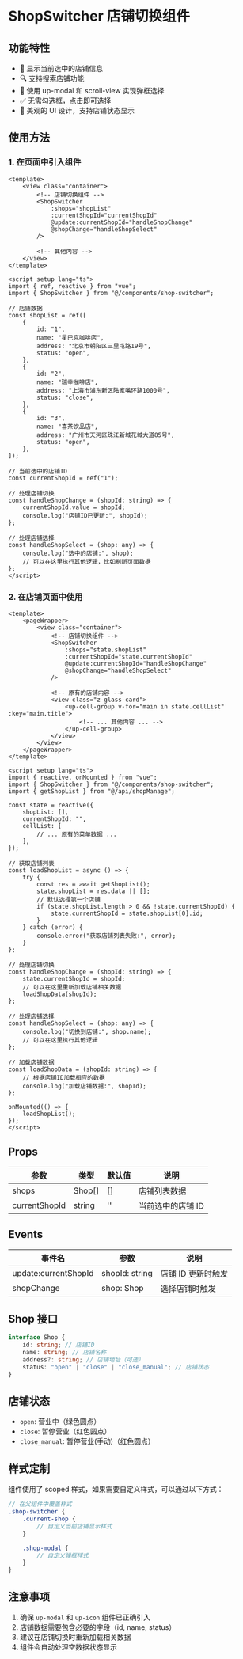 # ShopSwitcher 店铺切换组件

## 功能特性

- 🏪 显示当前选中的店铺信息
- 🔍 支持搜索店铺功能
- 📱 使用 up-modal 和 scroll-view 实现弹框选择
- ✅ 无需勾选框，点击即可选择
- 🎨 美观的 UI 设计，支持店铺状态显示

## 使用方法

### 1. 在页面中引入组件

```vue
<template>
	<view class="container">
		<!-- 店铺切换组件 -->
		<ShopSwitcher
			:shops="shopList"
			:currentShopId="currentShopId"
			@update:currentShopId="handleShopChange"
			@shopChange="handleShopSelect"
		/>

		<!-- 其他内容 -->
	</view>
</template>

<script setup lang="ts">
import { ref, reactive } from "vue";
import { ShopSwitcher } from "@/components/shop-switcher";

// 店铺数据
const shopList = ref([
	{
		id: "1",
		name: "星巴克咖啡店",
		address: "北京市朝阳区三里屯路19号",
		status: "open",
	},
	{
		id: "2",
		name: "瑞幸咖啡店",
		address: "上海市浦东新区陆家嘴环路1000号",
		status: "close",
	},
	{
		id: "3",
		name: "喜茶饮品店",
		address: "广州市天河区珠江新城花城大道85号",
		status: "open",
	},
]);

// 当前选中的店铺ID
const currentShopId = ref("1");

// 处理店铺切换
const handleShopChange = (shopId: string) => {
	currentShopId.value = shopId;
	console.log("店铺ID已更新:", shopId);
};

// 处理店铺选择
const handleShopSelect = (shop: any) => {
	console.log("选中的店铺:", shop);
	// 可以在这里执行其他逻辑，比如刷新页面数据
};
</script>
```

### 2. 在店铺页面中使用

```vue
<template>
	<pageWrapper>
		<view class="container">
			<!-- 店铺切换组件 -->
			<ShopSwitcher
				:shops="state.shopList"
				:currentShopId="state.currentShopId"
				@update:currentShopId="handleShopChange"
				@shopChange="handleShopSelect"
			/>

			<!-- 原有的店铺内容 -->
			<view class="z-glass-card">
				<up-cell-group v-for="main in state.cellList" :key="main.title">
					<!-- ... 其他内容 ... -->
				</up-cell-group>
			</view>
		</view>
	</pageWrapper>
</template>

<script setup lang="ts">
import { reactive, onMounted } from "vue";
import { ShopSwitcher } from "@/components/shop-switcher";
import { getShopList } from "@/api/shopManage";

const state = reactive({
	shopList: [],
	currentShopId: "",
	cellList: [
		// ... 原有的菜单数据 ...
	],
});

// 获取店铺列表
const loadShopList = async () => {
	try {
		const res = await getShopList();
		state.shopList = res.data || [];
		// 默认选择第一个店铺
		if (state.shopList.length > 0 && !state.currentShopId) {
			state.currentShopId = state.shopList[0].id;
		}
	} catch (error) {
		console.error("获取店铺列表失败:", error);
	}
};

// 处理店铺切换
const handleShopChange = (shopId: string) => {
	state.currentShopId = shopId;
	// 可以在这里重新加载店铺相关数据
	loadShopData(shopId);
};

// 处理店铺选择
const handleShopSelect = (shop: any) => {
	console.log("切换到店铺:", shop.name);
	// 可以在这里执行其他逻辑
};

// 加载店铺数据
const loadShopData = (shopId: string) => {
	// 根据店铺ID加载相应的数据
	console.log("加载店铺数据:", shopId);
};

onMounted(() => {
	loadShopList();
});
</script>
```

## Props

| 参数          | 类型   | 默认值 | 说明              |
| ------------- | ------ | ------ | ----------------- |
| shops         | Shop[] | []     | 店铺列表数据      |
| currentShopId | string | ''     | 当前选中的店铺 ID |

## Events

| 事件名               | 参数           | 说明               |
| -------------------- | -------------- | ------------------ |
| update:currentShopId | shopId: string | 店铺 ID 更新时触发 |
| shopChange           | shop: Shop     | 选择店铺时触发     |

## Shop 接口

```typescript
interface Shop {
	id: string; // 店铺ID
	name: string; // 店铺名称
	address?: string; // 店铺地址（可选）
	status: "open" | "close" | "close_manual"; // 店铺状态
}
```

## 店铺状态

- `open`: 营业中（绿色圆点）
- `close`: 暂停营业（红色圆点）
- `close_manual`: 暂停营业(手动)（红色圆点）

## 样式定制

组件使用了 scoped 样式，如果需要自定义样式，可以通过以下方式：

```scss
// 在父组件中覆盖样式
.shop-switcher {
	.current-shop {
		// 自定义当前店铺显示样式
	}

	.shop-modal {
		// 自定义弹框样式
	}
}
```

## 注意事项

1. 确保 `up-modal` 和 `up-icon` 组件已正确引入
2. 店铺数据需要包含必要的字段（id, name, status）
3. 建议在店铺切换时重新加载相关数据
4. 组件会自动处理空数据状态显示
